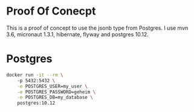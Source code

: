 # Proof Of Conecpt

This is a proof of concept to use the jsonb type from Postgres.
I use mvn 3.6, micronaut 1.3.1, hibernate, flyway and postgres 10.12. 

# Postgres

```sh
docker run -it --rm \         
    -p 5432:5432 \
    -e POSTGRES_USER=my_user \
    -e POSTGRES_PASSWORD=geheim \
    -e POSTGRES_DB=my_database \
    postgres:10.12
```

